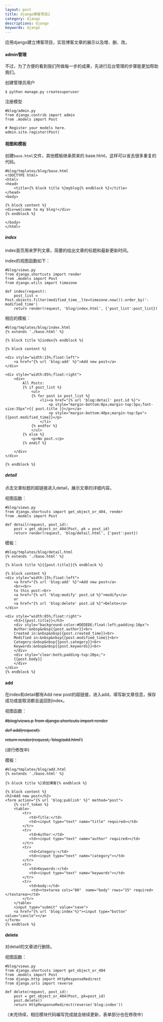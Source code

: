 ```yaml
---
layout: post
title: django博客项目2
category: django
descriptions: django
keywords: django 
---
```


应用django建立博客项目，实现博客文章的展示以及增、删、改。

<!-- more --> 

#### admin管理

不过，为了方便的看到我们所做每一步的成果，先进行后台管理的步骤能更加帮助我们。

创建管理员用户

```
$ python manage.py createsuperuser
```

注册模型

```
#blog/admin.py
from django.contrib import admin
from .models import Post

# Register your models here.
admin.site.register(Post)
```

#### 视图和模板

创建`base.html`文件，其他模板继承原来的 base.html，这样可以省去很多重复的代码。

```
#blog/tmplates/blog/base.html
<!DOCTYPE html>
<html>
<head>
    <title>{% block title %}myblog{% endblock %}</title>
</head>
<body>

{% block content %}
<div>welcome to my blog!</div>
{% endblock %}

</body>
</html>
```

##### index

index首页用来罗列文章，简要的给出文章的标题和最新更新时间。

index的视图函数如下：

```
#blog/views.py
from django.shortcuts import render
from .models import Post
from django.utils import timezone

def index(request):
    post_list = Post.objects.filter(modified_time__lte=timezone.now()).order_by('-modified_time')
    return render(request, 'blog/index.html', {'post_list':post_list})
```

相应的模板：

```
#blog/tmplates/blog/index.html
{% extends './base.html' %}
 
{% block title %}index{% endblock %}
 
{% block content %}

<div style="width:15%;float:left">
    <a href="{% url 'blog:add' %}">Add new post</a>
</div>

<div style="width:85%;float:right">
    <div>
        All Posts:
        {% if post_list %}
            <ul>
            {% for post in post_list %}
                <li><a href="{% url 'blog:detail' post.id %}">
                    <p style="margin-bottom:0px;margin-top:5px;font-size:35px">{{ post.title }}</p></a>
                    <p style="margin-bottom:40px;margin-top:5px">{{post.modified_time}}</p>
                </li>
            {% endfor %}
            </ul>
        {% else %}
            <p>No post.</p>
        {% endif %}

    </div>
</div>

{% endblock %}
```

##### detail

点击文章标题的超链接进入detail，展示文章的详细内容。

视图函数：

```
#blog/views.py
from django.shortcuts import get_object_or_404, render
from .models import Post

def detail(request, post_id):
    post = get_object_or_404(Post, pk = post_id)
    return render(request, 'blog/detail.html', {'post':post})
```

模板：

```
#blog/tmplates/blog/detail.html
{% extends './base.html' %}
 
{% block title %}{{post.title}}{% endblock %}
 
{% block content %}
<div style="width:15%;float:left">
    <a href="{% url 'blog:add' %}">Add new post</a>
    <br><br>
    to this post:<br>
    <a href="{% url 'blog:modify' post.id %}">modify</a>
    or
    <a href="{% url 'blog:delete' post.id %}">Delete</a>
</div>

<div style="width:85%;float:right">
    <h3>{{post.title}}</h3>
    <div style="background-color:#DEDEDE;float:left;padding:10px">
    Author:&nbsp&nbsp{{post.author}}<br>
    Created in:&nbsp&nbsp{{post.created_time}}<br>
    Modified in:&nbsp&nbsp{{post.modified_time}}<br>
    Category:&nbsp&nbsp{{post.category}}<br>
    Keywords:&nbsp&nbsp{{post.keywords}}<br>
    </div>
    <div style="clear:both;padding-top:20px;">
    {{post.body}}
    </div>
</div>
{% endblock %}
```

#### add

在index和detail都有Add new post的超链接，进入add，填写新文章信息，保存成功或是取消都会返回到index。

视图函数：

~~#blog/views.p~~ 
~~from django.shortcuts import render~~

~~def add(request):~~

~~return render(request, 'blog/add.html')~~

(进行修改中)

模板：

```
#blog/tmplates/blog/add.html
{% extends './base.html' %}
 
{% block title %}添加博客{% endblock %}
 
{% block content %}
<h2>Add new post</h2>
<form action="{% url 'blog:publish' %}" method="post">
    {% csrf_token %}
    <table>
        <tr>
           <td>Title:</td>
           <td><input type="text" name="title" required></td>
        </tr>
        <tr>
           <td>Author:</td>
           <td><input type="text" name="author" required></td>
        </tr>
        <tr>
           <td>Category:</td>
           <td><input type="text" name="category"></td>
        </tr>
        <tr>
           <td>Keywords:</td>
           <td><input type="text" name="keywords"></td>
        </tr>
        <tr>
           <td>body:</td>
            <td><textarea cols="80"  name="body" rows="15" required></textarea></td>
        </tr>
    </table>
    <input type="submit" value="save">
    <a href="{% url 'blog:index'%}"><input type="button" value="cancle"></a>
</form>
{% endblock %}
```

#### delete

对detail的文章进行删除。

视图函数：

```
#blog/views.py
from django.shortcuts import get_object_or_404
from .models import Post
from django.http import HttpResponseRedirect
from django.urls import reverse

def delete(request, post_id):
    post = get_object_or_404(Post, pk=post_id)
    post.delete()
    return HttpResponseRedirect(reverse('blog:index'))
```



（未完待续，相应模块代码编写完成就会继续更新，表单部分也在修改中）

